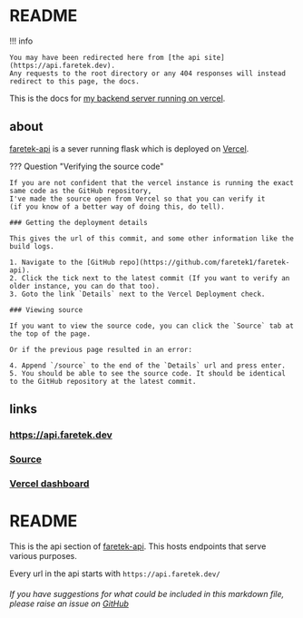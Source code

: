 # README

!!! info
    
    You may have been redirected here from [the api site](https://api.faretek.dev).
    Any requests to the root directory or any 404 responses will instead redirect to this page, the docs.

This is the docs for [my backend server running on vercel](https://github.com/faretek1/faretek-api/). 

## about

[faretek-api](https://api.faretek.dev) is a sever running flask which is deployed on [Vercel](https://vercel.com/).

??? Question "Verifying the source code"
    
    If you are not confident that the vercel instance is running the exact same code as the GitHub repository,
    I've made the source open from Vercel so that you can verify it 
    (if you know of a better way of doing this, do tell).

    ### Getting the deployment details  

    This gives the url of this commit, and some other information like the build logs.

    1. Navigate to the [GitHub repo](https://github.com/faretek1/faretek-api).
    2. Click the tick next to the latest commit (If you want to verify an older instance, you can do that too).
    3. Goto the link `Details` next to the Vercel Deployment check.
    
    ### Viewing source

    If you want to view the source code, you can click the `Source` tab at the top of the page. 

    Or if the previous page resulted in an error:

    4. Append `/source` to the end of the `Details` url and press enter.
    5. You should be able to see the source code. It should be identical to the GitHub repository at the latest commit.


## links

### <https://api.faretek.dev>
### [Source](https://github.com/faretek1/faretek-api/)
### [Vercel dashboard](https://vercel.com/fareteks-projects/faretek-api)


# README

This is the api section of [faretek-api](https://api.faretek.dev).
This hosts endpoints that serve various purposes.

Every url in the api starts with `https://api.faretek.dev/`

###### If you have suggestions for what could be included in this markdown file, please raise an issue on [GitHub](https://github.com/FAReTek1/faretek-api/issues)
